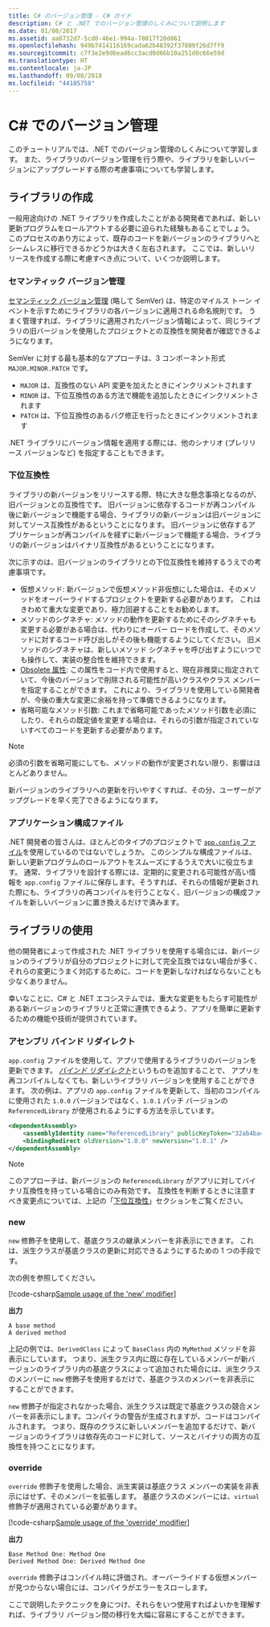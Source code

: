 ```yaml
---
title: C# のバージョン管理 - C# ガイド
description: C# と .NET でのバージョン管理のしくみについて説明します
ms.date: 01/08/2017
ms.assetid: aa8732d7-5cd0-46e1-994a-78017f20d861
ms.openlocfilehash: 949b7414116169cada62b48392f37809f26d7ff9
ms.sourcegitcommit: c7f3e2e9d6ead6cc3acd0d66b10a251d0c66e59d
ms.translationtype: HT
ms.contentlocale: ja-JP
ms.lasthandoff: 09/08/2018
ms.locfileid: "44185758"
---
```

# <a name="versioning-in-c"></a>C# でのバージョン管理 #

このチュートリアルでは、.NET でのバージョン管理のしくみについて学習します。 また、ライブラリのバージョン管理を行う際や、ライブラリを新しいバージョンにアップグレードする際の考慮事項についても学習します。

## <a name="authoring-libraries"></a>ライブラリの作成

一般用途向けの .NET ライブラリを作成したことがある開発者であれば、新しい更新プログラムをロールアウトする必要に迫られた経験もあることでしょう。 このプロセスのあり方によって、既存のコードを新バージョンのライブラリへとシームレスに移行できるかどうかは大きく左右されます。 ここでは、新しいリリースを作成する際に考慮すべき点について、いくつか説明します。

### <a name="semantic-versioning"></a>セマンティック バージョン管理

[セマンティック バージョン管理](http://semver.org/) (略して SemVer) は、特定のマイルス トーン イベントを示すためにライブラリの各バージョンに適用される命名規則です。
うまく管理すれば、ライブラリに適用されたバージョン情報によって、同じライブラリの旧バージョンを使用したプロジェクトとの互換性を開発者が確認できるようになります。

SemVer に対する最も基本的なアプローチは、3 コンポーネント形式 `MAJOR.MINOR.PATCH` です。

* `MAJOR` は、互換性のない API 変更を加えたときにインクリメントされます
* `MINOR` は、下位互換性のある方法で機能を追加したときにインクリメントされます
* `PATCH` は、下位互換性のあるバグ修正を行ったときにインクリメントされます

.NET ライブラリにバージョン情報を適用する際には、他のシナリオ (プレリリース バージョンなど) を指定することもできます。

### <a name="backwards-compatibility"></a>下位互換性

ライブラリの新バージョンをリリースする際、特に大きな懸念事項となるのが、旧バージョンとの互換性です。
旧バージョンに依存するコードが再コンパイル後に新バージョンで機能する場合、ライブラリの新バージョンは旧バージョンに対してソース互換性があるということになります。 旧バージョンに依存するアプリケーションが再コンパイルを経ずに新バージョンで機能する場合、ライブラリの新バージョンはバイナリ互換性があるということになります。

次に示すのは、旧バージョンのライブラリとの下位互換性を維持するうえでの考慮事項です。

* 仮想メソッド: 新バージョンで仮想メソッド非仮想にした場合は、そのメソッドをオーバーライドするプロジェクトを更新する必要があります。 これはきわめて重大な変更であり、極力回避することをお勧めします。
* メソッドのシグネチャ: メソッドの動作を更新するためにそのシグネチャも変更する必要がある場合は、代わりにオーバー ロードを作成して、そのメソッドに対するコード呼び出しがその後も機能するようにしてください。
旧メソッドのシグネチャは、新しいメソッド シグネチャを呼び出すようにいつでも操作して、実装の整合性を維持できます。
* [Obsolete 属性](programming-guide/concepts/attributes/common-attributes.md#Obsolete): この属性をコード内で使用すると、現在非推奨に指定されていて、今後のバージョンで削除される可能性が高いクラスやクラス メンバーを指定することができます。
これにより、ライブラリを使用している開発者が、今後の重大な変更に余裕を持って準備できるようになります。
* 省略可能なメソッド引数: これまで省略可能であったメソッド引数を必須にしたり、それらの既定値を変更する場合は、それらの引数が指定されていないすべてのコードを更新する必要があります。
> [!NOTE]
> 必須の引数を省略可能にしても、メソッドの動作が変更されない限り、影響はほとんどありません。

新バージョンのライブラリへの更新を行いやすくすれば、その分、ユーザーがアップグレードを早く完了できるようになります。

### <a name="application-configuration-file"></a>アプリケーション構成ファイル

.NET 開発者の皆さんは、ほとんどのタイプのプロジェクトで [`app.config` ファイル](../framework/configure-apps/file-schema/index.md)を使用しているのではないでしょうか。
このシンプルな構成ファイルは、新しい更新プログラムのロールアウトをスムーズにするうえで大いに役立ちます。 通常、ライブラリを設計する際には、定期的に変更される可能性が高い情報を `app.config` ファイルに保存します。そうすれば、それらの情報が更新された際にも、ライブラリの再コンパイルを行うことなく、旧バージョンの構成ファイルを新しいバージョンに置き換えるだけで済みます。

## <a name="consuming-libraries"></a>ライブラリの使用

他の開発者によって作成された .NET ライブラリを使用する場合には、新バージョンのライブラリが自分のプロジェクトに対して完全互換ではない場合が多く、それらの変更にうまく対応するために、コードを更新しなければならないことも少なくありません。

幸いなことに、C# と .NET エコシステムでは、重大な変更をもたらす可能性がある新バージョンのライブラリと正常に連携できるよう、アプリを簡単に更新するための機能や技術が提供されています。

### <a name="assembly-binding-redirection"></a>アセンブリ バインド リダイレクト

`app.config` ファイルを使用して、アプリで使用するライブラリのバージョンを更新できます。 [*バインド リダイレクト*](../framework/configure-apps/redirect-assembly-versions.md)というものを追加することで、 アプリを再コンパイルしなくても、新しいライブラリ バージョンを使用することができます。 次の例は、アプリの `app.config` ファイルを更新して、当初のコンパイルに使用された `1.0.0` バージョンではなく、`1.0.1` パッチ バージョンの `ReferencedLibrary` が使用されるようにする方法を示しています。

```xml
<dependentAssembly>
    <assemblyIdentity name="ReferencedLibrary" publicKeyToken="32ab4ba45e0a69a1" culture="en-us" />
    <bindingRedirect oldVersion="1.0.0" newVersion="1.0.1" />
</dependentAssembly>
```

> [!NOTE]
> このアプローチは、新バージョンの `ReferencedLibrary` がアプリに対してバイナリ互換性を持っている場合にのみ有効です。
> 互換性を判断するときに注意すべき変更点については、上記の「[下位互換性](#backwards-compatibility)」セクションをご覧ください。

### <a name="new"></a>new

`new` 修飾子を使用して、基底クラスの継承メンバーを非表示にできます。 これは、派生クラスが基底クラスの更新に対応できるようにするための 1 つの手段です。

次の例を参照してください。

[!code-csharp[Sample usage of the 'new' modifier](../../samples/csharp/versioning/new/Program.cs#sample)]

**出力**

```
A base method
A derived method
```

上記の例では、`DerivedClass` によって `BaseClass` 内の `MyMethod` メソッドを非表示にしています。
つまり、派生クラス内に既に存在しているメンバーが新バージョンのライブラリ内の基底クラスによって追加された場合には、派生クラスのメンバーに `new` 修飾子を使用するだけで、基底クラスのメンバーを非表示にすることができます。

`new` 修飾子が指定されなかった場合、派生クラスは既定で基底クラスの競合メンバーを非表示にします。コンパイラの警告が生成されますが、コードはコンパイルされます。 つまり、既存のクラスに新しいメンバーを追加するだけで、新バージョンのライブラリは依存先のコードに対して、ソースとバイナリの両方の互換性を持つことになります。

### <a name="override"></a>override

`override` 修飾子を使用した場合、派生実装は基底クラス メンバーの実装を非表示にはせず、そのメンバーを拡張します。 基底クラスのメンバーには、`virtual` 修飾子が適用されている必要があります。

[!code-csharp[Sample usage of the 'override' modifier](../../samples/csharp/versioning/override/Program.cs#sample)]

**出力**

```
Base Method One: Method One
Derived Method One: Derived Method One
```

`override` 修飾子はコンパイル時に評価され、オーバーライドする仮想メンバーが見つからない場合には、コンパイラがエラーをスローします。

ここで説明したテクニックを身につけ、それらをいつ使用すればよいかを理解すれば、ライブラリ バージョン間の移行を大幅に容易にすることができます。

